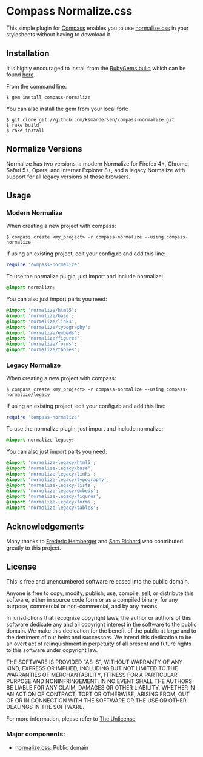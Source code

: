 # Compass Normalize.css

This simple plugin for [Compass](http://compass-style.org/) enables you to use [normalize.css](http://necolas.github.com/normalize.css/) in your stylesheets without having to download it.


## Installation

It is highly encouraged to install from the [RubyGems build](http://rubygems.org/gems/compass-normalize) which can be found [here](http://rubygems.org/gems/compass-normalize).

From the command line:

```
$ gem install compass-normalize
```

You can also install the gem from your local fork:

```
$ git clone git://github.com/ksmandersen/compass-normalize.git
$ rake build
$ rake install
```

## Normalize Versions
Normalize has two versions, a modern Normalize for Firefox 4+, Chrome, Safari 5+, Opera, and Internet Explorer 8+, and a legacy Normalize with support for all legacy versions of those browsers.

## Usage

### Modern Normalize
When creating a new project with compass:

```
$ compass create <my_project> -r compass-normalize --using compass-normalize
```

If using an existing project, edit your config.rb and add this line:

```ruby
require 'compass-normalize'
```

To use the normalize plugin, just import and include normalize:

```scss
@import normalize;
```

You can also just import parts you need:

```scss
@import 'normalize/html5';
@import 'normalize/base';
@import 'normalize/links';
@import 'normalize/typography';
@import 'normalize/embeds';
@import 'normalize/figures';
@import 'normalize/forms';
@import 'normalize/tables';
```

### Legacy Normalize
When creating a new project with compass:

```
$ compass create <my_project> -r compass-normalize --using compass-normalize/legacy
```

If using an existing project, edit your config.rb and add this line:

```ruby
require 'compass-normalize'
```

To use the normalize plugin, just import and include normalize:

```scss
@import normalize-legacy;
```

You can also just import parts you need:

```scss
@import 'normalize-legacy/html5';
@import 'normalize-legacy/base';
@import 'normalize-legacy/links';
@import 'normalize-legacy/typography';
@import 'normalize-legacy/lists';
@import 'normalize-legacy/embeds';
@import 'normalize-legacy/figures';
@import 'normalize-legacy/forms';
@import 'normalize-legacy/tables';
```

## Acknowledgements
Many thanks to [Frederic Hemberger](https://github.com/fhemberger/) and [Sam Richard](https://github.com/snugug) who contributed greatly to this project.

## License
This is free and unencumbered software released into the public domain.

Anyone is free to copy, modify, publish, use, compile, sell, or
distribute this software, either in source code form or as a compiled
binary, for any purpose, commercial or non-commercial, and by any
means.

In jurisdictions that recognize copyright laws, the author or authors
of this software dedicate any and all copyright interest in the
software to the public domain. We make this dedication for the benefit
of the public at large and to the detriment of our heirs and
successors. We intend this dedication to be an overt act of
relinquishment in perpetuity of all present and future rights to this
software under copyright law.

THE SOFTWARE IS PROVIDED "AS IS", WITHOUT WARRANTY OF ANY KIND,
EXPRESS OR IMPLIED, INCLUDING BUT NOT LIMITED TO THE WARRANTIES OF
MERCHANTABILITY, FITNESS FOR A PARTICULAR PURPOSE AND NONINFRINGEMENT.
IN NO EVENT SHALL THE AUTHORS BE LIABLE FOR ANY CLAIM, DAMAGES OR
OTHER LIABILITY, WHETHER IN AN ACTION OF CONTRACT, TORT OR OTHERWISE,
ARISING FROM, OUT OF OR IN CONNECTION WITH THE SOFTWARE OR THE USE OR
OTHER DEALINGS IN THE SOFTWARE.

For more information, please refer to [The Unlicense](http://unlicense.org/)

### Major components:

* [normalize.css](http://necolas.github.com/normalize.css/): Public domain